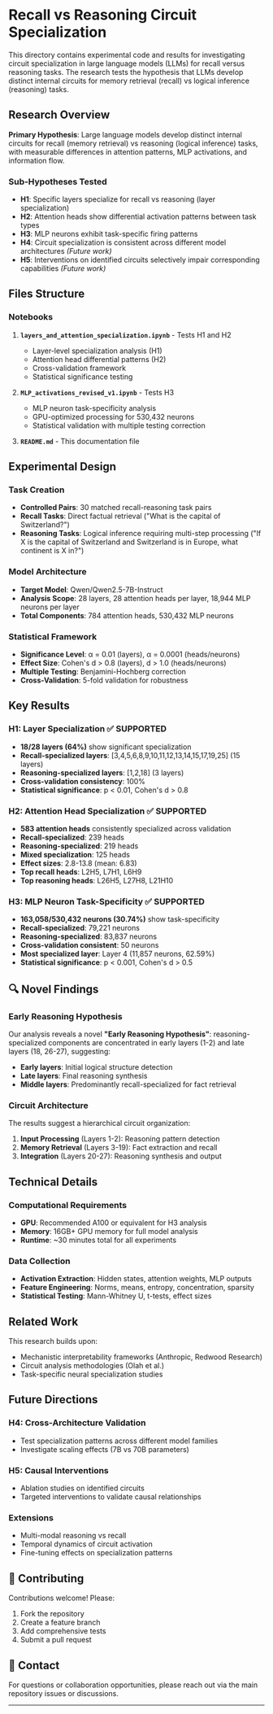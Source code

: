 # Recall vs Reasoning Circuit Specialization

This directory contains experimental code and results for investigating circuit specialization in large language models (LLMs) for recall versus reasoning tasks. The research tests the hypothesis that LLMs develop distinct internal circuits for memory retrieval (recall) vs logical inference (reasoning) tasks.

## Research Overview

**Primary Hypothesis**: Large language models develop distinct internal circuits for recall (memory retrieval) vs reasoning (logical inference) tasks, with measurable differences in attention patterns, MLP activations, and information flow.

### Sub-Hypotheses Tested

- **H1**: Specific layers specialize for recall vs reasoning (layer specialization)
- **H2**: Attention heads show differential activation patterns between task types  
- **H3**: MLP neurons exhibit task-specific firing patterns
- **H4**: Circuit specialization is consistent across different model architectures *(Future work)*
- **H5**: Interventions on identified circuits selectively impair corresponding capabilities *(Future work)*

## Files Structure

### Notebooks

1. **`layers_and_attention_specialization.ipynb`** - Tests H1 and H2
   - Layer-level specialization analysis (H1)
   - Attention head differential patterns (H2)
   - Cross-validation framework
   - Statistical significance testing

2. **`MLP_activations_revised_v1.ipynb`** - Tests H3
   - MLP neuron task-specificity analysis
   - GPU-optimized processing for 530,432 neurons
   - Statistical validation with multiple testing correction

3. **`README.md`** - This documentation file

## Experimental Design

### Task Creation
- **Controlled Pairs**: 30 matched recall-reasoning task pairs
- **Recall Tasks**: Direct factual retrieval ("What is the capital of Switzerland?")
- **Reasoning Tasks**: Logical inference requiring multi-step processing ("If X is the capital of Switzerland and Switzerland is in Europe, what continent is X in?")

### Model Architecture
- **Target Model**: Qwen/Qwen2.5-7B-Instruct
- **Analysis Scope**: 28 layers, 28 attention heads per layer, 18,944 MLP neurons per layer
- **Total Components**: 784 attention heads, 530,432 MLP neurons

### Statistical Framework
- **Significance Level**: α = 0.01 (layers), α = 0.0001 (heads/neurons)
- **Effect Size**: Cohen's d > 0.8 (layers), d > 1.0 (heads/neurons)
- **Multiple Testing**: Benjamini-Hochberg correction
- **Cross-Validation**: 5-fold validation for robustness

## Key Results

### H1: Layer Specialization ✅ **SUPPORTED**
- **18/28 layers (64%)** show significant specialization
- **Recall-specialized layers**: [3,4,5,6,8,9,10,11,12,13,14,15,17,19,25] (15 layers)
- **Reasoning-specialized layers**: [1,2,18] (3 layers)
- **Cross-validation consistency**: 100%
- **Statistical significance**: p < 0.01, Cohen's d > 0.8

### H2: Attention Head Specialization ✅ **SUPPORTED**
- **583 attention heads** consistently specialized across validation
- **Recall-specialized**: 239 heads
- **Reasoning-specialized**: 219 heads
- **Mixed specialization**: 125 heads
- **Effect sizes**: 2.8-13.8 (mean: 6.83)
- **Top recall heads**: L2H5, L7H1, L6H9
- **Top reasoning heads**: L26H5, L27H8, L21H10

### H3: MLP Neuron Task-Specificity ✅ **SUPPORTED**
- **163,058/530,432 neurons (30.74%)** show task-specificity
- **Recall-specialized**: 79,221 neurons
- **Reasoning-specialized**: 83,837 neurons
- **Cross-validation consistent**: 50 neurons
- **Most specialized layer**: Layer 4 (11,857 neurons, 62.59%)
- **Statistical significance**: p < 0.001, Cohen's d > 0.5



## 🔍 Novel Findings

### Early Reasoning Hypothesis
Our analysis reveals a novel **"Early Reasoning Hypothesis"**: reasoning-specialized components are concentrated in early layers (1-2) and late layers (18, 26-27), suggesting:
- **Early layers**: Initial logical structure detection
- **Late layers**: Final reasoning synthesis
- **Middle layers**: Predominantly recall-specialized for fact retrieval

### Circuit Architecture
The results suggest a hierarchical circuit organization:
1. **Input Processing** (Layers 1-2): Reasoning pattern detection
2. **Memory Retrieval** (Layers 3-19): Fact extraction and recall
3. **Integration** (Layers 20-27): Reasoning synthesis and output

##  Technical Details

### Computational Requirements
- **GPU**: Recommended A100 or equivalent for H3 analysis
- **Memory**: 16GB+ GPU memory for full model analysis
- **Runtime**: ~30 minutes total for all experiments

### Data Collection
- **Activation Extraction**: Hidden states, attention weights, MLP outputs
- **Feature Engineering**: Norms, means, entropy, concentration, sparsity
- **Statistical Testing**: Mann-Whitney U, t-tests, effect sizes

##  Related Work

This research builds upon:
- Mechanistic interpretability frameworks (Anthropic, Redwood Research)
- Circuit analysis methodologies (Olah et al.)
- Task-specific neural specialization studies

##  Future Directions

### H4: Cross-Architecture Validation
- Test specialization patterns across different model families
- Investigate scaling effects (7B vs 70B parameters)

### H5: Causal Interventions
- Ablation studies on identified circuits
- Targeted interventions to validate causal relationships

### Extensions
- Multi-modal reasoning vs recall
- Temporal dynamics of circuit activation
- Fine-tuning effects on specialization patterns


## 🤝 Contributing

Contributions welcome! Please:
1. Fork the repository
2. Create a feature branch
3. Add comprehensive tests
4. Submit a pull request

## 📧 Contact

For questions or collaboration opportunities, please reach out via the main repository issues or discussions.

---
